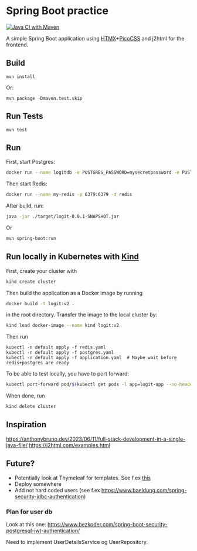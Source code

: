 # Spring Boot practice

[![Java CI with Maven](https://github.com/FredrikMeyer/logit/actions/workflows/maven.yml/badge.svg)](https://github.com/FredrikMeyer/logit/actions/workflows/maven.yml)

A simple Spring Boot application using [HTMX](https://htmx.org/examples/)+[PicoCSS](https://picocss.com/docs/containers.html) and j2html for the frontend.

## Build

`mvn install`

Or:

`mvn package -Dmaven.test.skip`

## Run Tests

`mvn test`

## Run

First, start Postgres:

```bash
docker run --name logitdb -e POSTGRES_PASSWORD=mysecretpassword -e POSTGRES_USER=logit -p 5432:5432 -d postgres
```

Then start Redis:
```bash
docker run --name my-redis -p 6379:6379 -d redis
```

After build, run:

```bash
java -jar ./target/logit-0.0.1-SNAPSHOT.jar
```

Or

```bash
mvn spring-boot:run
```

## Run locally in Kubernetes with [Kind](https://kind.sigs.k8s.io/)

First, create your cluster with

```bash
kind create cluster
```

Then build the application as a Docker image by running

```bash
docker build -t logit:v2 .
```

in the root directory. Transfer the image to the local cluster by:

```bash
kind load docker-image --name kind logit:v2
```

Then run

```
kubectl -n default apply -f redis.yaml
kubectl -n default apply -f postgres.yaml
kubectl -n default apply -f application.yaml  # Maybe wait before redis+postgres are ready
```

To be able to test locally, you have to port forward:

```bash
kubectl port-forward pod/$(kubectl get pods -l app=logit-app --no-headers | awk 'NR==1{print $1}') 8080:8080
```

When done, run

```bash
kind delete cluster
```

## Inspiration

https://anthonybruno.dev/2023/06/11/full-stack-development-in-a-single-java-file/
https://j2html.com/examples.html

## Future?

 - Potentially look at Thymeleaf for templates. See f.ex [this](https://github.com/wiverson/htmx-demo?tab=readme-ov-file) 
 - Deploy somewhere
 - Add not hard coded users (see f.ex https://www.baeldung.com/spring-security-jdbc-authentication)


### Plan for user db

Look at this one: https://www.bezkoder.com/spring-boot-security-postgresql-jwt-authentication/

Need to implement UserDetailsService og UserRepository.
